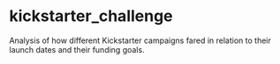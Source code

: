 # kickstarter_challenge
Analysis of how different Kickstarter campaigns fared in relation to their launch dates and their funding goals.
